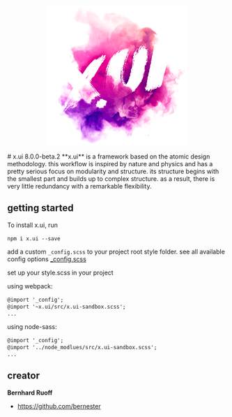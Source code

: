 <p align="center"><img src="readme.png" alt="x.ui"></p>
# x.ui 8.0.0-beta.2
**x.ui** is a framework based on the atomic design methodology. this workflow is inspired by nature and physics and has a pretty serious focus on modularity and structure. its structure begins with the smallest part and builds up to complex structure. as a result, there is very little redundancy with a remarkable flexibility.

## getting started
To install x.ui, run
```
npm i x.ui --save
```
add a custom `_config.scss` to your project root style folder.
see all available config options [_config.scss](https://github.com/entrecode/x.ui/blob/master/src/_config.scss)

set up your style.scss in your project

using webpack:
```
@import '_config';
@import '~x.ui/src/x.ui-sandbox.scss';
...
```  
using node-sass:
```
@import '_config';
@import '../node_modlues/src/x.ui-sandbox.scss';
...
```

## creator
**Bernhard Ruoff**

- <https://github.com/bernester>